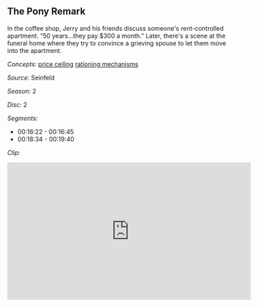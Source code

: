 ## The Pony Remark

In the coffee shop, Jerry and his friends discuss someone's rent-controlled apartment.  “50 years...they pay $300 a month.”  Later, there's a scene at the funeral home where they try to convince a grieving spouse to let them move into the apartment.

*Concepts:*
[price ceiling](/concept/price-ceiling/)
[rationing mechanisms](/concept/rationing-mechanisms/)

*Source:* Seinfeld

*Season:* 2

*Disc:* 2

*Segments:*

 * 00:16:22 - 00:16:45
 * 00:18:34 - 00:19:40

*Clip:*

<iframe width="560" height="315" src="https://criticalcommons.org/embed?m=BEZLKFQ14" frameborder="0" allowfullscreen></iframe>
